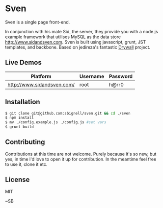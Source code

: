 Sven
=============

Sven is a single page front-end.

In conjunction with his mate Sid, the server, they provide you with a node.js example framework that utilises MySQL as the data store http://www.sidandsven.com. Sven is built using javascript, grunt, JST templates, and backbone. Based on jedireza's fantastic [Drywall](http://jedireza.github.io/drywall/) project.


Live Demos
------------

| Platform                    | Username | Password |
| --------------------------- | -------- | -------- |
| http://www.sidandsven.com/  | root     | h@rr0    |


Installation
------------

```bash
$ git clone git@github.com:sbignell/sven.git && cd ./sven
$ npm install
$ mv ./config.example.js ./config.js #set vars
$ grunt build
```

Contributing
------------

Contributions at this time are not welcome. Purely because it's so new, but yes, in time I'd love to open it up for contribution. In the meantime feel free to use it, clone it etc.


License
------------

MIT


~SB